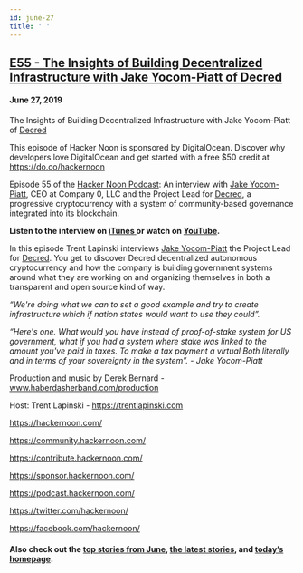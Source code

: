 ```yaml
---
id: june-27
title: ' '
---
```


<h2><a href="https://podcast.hackernoon.com/e/the-insights-of-building-decentralized-infrastructure-with-jake-yocom-piatt-of-decred/">E55 - The Insights of Building Decentralized Infrastructure with Jake Yocom-Piatt of Decred</a></h2>
<h4>June 27, 2019</h4>

<p>
The Insights of Building Decentralized Infrastructure with Jake Yocom-Piatt of <a href="https://forum.decred.org/">Decred</a>
</p>
This episode of Hacker Noon is sponsored by DigitalOcean. Discover why developers love DigitalOcean and get started with a free $50 credit at<a href="https://www.youtube.com/redirect?redir_token=AHgv2AHCk-VJJ1BchBP6L0x8Qhl8MTU2MDU0ODkyNkAxNTYwNDYyNTI2&q=https%3A%2F%2Fdo.co%2Fhackernoon&event=video_description&v=gGdm68uunEA"> https://do.co/hackernoon</a>
<p>Episode 55 of the <a href="https://podcast.hackernoon.com/">Hacker Noon Podcast</a>: An interview with <a href="https://twitter.com/behindtext">Jake Yocom-Piatt</a>, CEO at Company 0, LLC and the Project Lead for <a href="https://forum.decred.org/">Decred</a>, a progressive cryptocurrency with a system of community-based governance integrated into its blockchain.</p>


<p><strong>Listen to the interview on <a href="https://podcasts.apple.com/us/podcast/e55-insights-building-decentralized-infrastructure/id1436233955?i=1000442972357">iTunes </a>or watch on <a href="https://youtu.be/9i1d9C7DT9Y">YouTube</a>.</strong></p>


<p>
In this episode Trent Lapinski interviews <a href="https://twitter.com/behindtext">Jake Yocom-Piatt</a> the Project Lead for <a href="https://forum.decred.org/">Decred</a>. You get to discover Decred decentralized autonomous cryptocurrency and how the company is building government systems around what they are working on and organizing themselves in both a  transparent and open source kind of way. 
</p>
<em>“We're doing what we can to set a good example and try to create infrastructure which if nation states would want to use they could”. </em>
<p>
<em>“Here's one. What would you have instead of proof-of-stake system for US government, what if you had a system where stake was linked to the amount you've paid in taxes. To make a tax payment a virtual  Both literally and in terms of your sovereignty in the system”. - Jake Yocom-Piatt</em>
</p>
 
<p>
Production and music by Derek Bernard - <a href="http://www.haberdasherband.com/production">www.haberdasherband.com/production</a>
</p>
Host: Trent Lapinski - <a href="https://trentlapinski.com/">https://trentlapinski.com</a>
<p>
<a href="https://hackernoon.com/">https://hackernoon.com/</a> 
</p>
<a href="https://community.hackernoon.com/">https://community.hackernoon.com/</a> 
<p>
<a href="https://contribute.hackernoon.com/">https://contribute.hackernoon.com/</a> 
</p>
<a href="https://sponsor.hackernoon.com/">https://sponsor.hackernoon.com/</a> 
<p>
<a href="https://podcast.hackernoon.com/">https://podcast.hackernoon.com/</a> 
</p>
<a href="https://twitter.com/hackernoon/">https://twitter.com/hackernoon/</a> 
<p>
<a href="https://facebook.com/hackernoon/">https://facebook.com/hackernoon/</a> 
</p>
<h4>Also check out the <a href="https://hackernoon.com/archive/2019/06">top stories from June</a>,<strong> </strong><a href="https://hackernoon.com/latest-tech-stories/home">the latest stories</a>, and <a href="http://hackernoon.com/">today’s homepage</a>.</h4>
